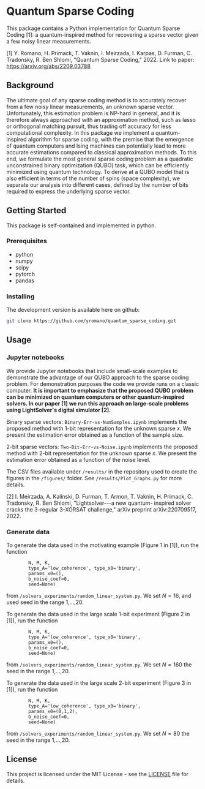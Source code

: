 # Quantum Sparse Coding


This package contains a Python implementation for Quantum Sparse Coding [1]: a quantum-inspired method for recovering a sparse vector given a few noisy linear measurements.

[1] Y. Romano, H. Primack, T. Vaknin, I. Meirzada, I. Karpas, D. Furman, C. Tradonsky, R. Ben Shlomi, "Quantum Sparse Coding," 2022. Link to paper: https://arxiv.org/abs/2209.03788

## Background

The ultimate goal of any sparse coding method is to accurately recover from a few noisy linear measurements, an unknown sparse vector. Unfortunately, this estimation problem is NP-hard in general, and it is therefore always approached with an approximation method, such as lasso or orthogonal matching pursuit, thus trading off accuracy for less computational complexity. In this package we implement a quantum-inspired algorithm for sparse coding, with the premise that the emergence of quantum computers and Ising machines can potentially lead to more accurate estimations compared to classical approximation methods. To this end, we formulate the most general sparse coding problem as a quadratic unconstrained binary optimization (QUBO) task, which can be efficiently minimized using quantum technology. To derive at a QUBO model that is also efficient in terms of the number of spins (space complexity), we separate our analysis into different cases, defined by the number of bits required to express the underlying sparse vector.

## Getting Started

This package is self-contained and implemented in python.

### Prerequisites

* python
* numpy
* scipy
* pytorch
* pandas

### Installing

The development version is available here on github:
```bash
git clone https://github.com/yromano/quantum_sparse_coding.git
```

## Usage

### Jupyter notebooks

We provide Jupyter notebooks that include small-scale examples to demonstrate the advantage of our QUBO approach to the sparse coding problem. For demonstration purposes the code we provide runs on a classic computer. **It is important to emphasize that the proposed QUBO problem can be minimized on quantum computers or other quantum-inspired solvers. In our paper [1] we run this approach on large-scale problems using LightSolver's digital simulator [2].**

Binary sparse vectors: `Binary-Err-vs-NumSamples.ipynb` implements the proposed method with 1-bit representation for the unknown sparse $x$. We present the estimation error obtained as a function of the sample size.

2-bit sparse vectors: `Two-Bit-Err-vs-Noise.ipynb` implements the proposed method with 2-bit representation for the unknown sparse $x$. We present the estimation error obtained as a function of the noise level.

The CSV files available under `/results/` in the repository used to create the figures in the `/figures/` folder. See `/results/Plot_Graphs.py` for more details.

[2] I. Meirzada, A. Kalinski, D. Furman, T. Armon, T. Vaknin, H. Primack, C. Tradonsky, R. Ben Shlomi, "Lightsolver---a new quantum-
inspired solver cracks the 3-regular 3-XORSAT challenge," arXiv preprint arXiv:220709517, 2022.

### Generate data

To generate the data used in the motivating example (Figure 1 in [1]), run the function

```generate_random_linear_system(
        N, M, K,
        type_A='low_coherence', type_x0='binary',
        params_x0=(),
        b_noise_coef=0,
        seed=None)
```
from `/solvers_experiments/random_linear_system.py`. We set $N=16$, and used seed in the range 1,...,20.



To generate the data used in the large scale 1-bit experiment (Figure 2 in [1]), run the function

```generate_random_linear_system(
        N, M, K,
        type_A='low_coherence', type_x0='binary',
        params_x0=(),
        b_noise_coef=0,
        seed=None)
```
from `/solvers_experiments/random_linear_system.py`. We set $N=160$ the seed in the range 1,...,20.


To generate the data used in the large scale 2-bit experiment (Figure 3 in [1]), run the function

```generate_random_linear_system(
        N, M, K,
        type_A='low_coherence', type_x0='binary',
        params_x0=(0,1,2),
        b_noise_coef=0,
        seed=None)
```
from `/solvers_experiments/random_linear_system.py`. We set $N=80$ the seed in the range 1,...,20.

## License

This project is licensed under the MIT License - see the [LICENSE](LICENSE) file for details.
